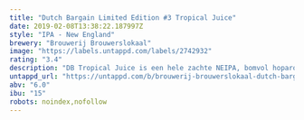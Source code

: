 ```yaml
---
title: "Dutch Bargain Limited Edition #3 Tropical Juice"
date: 2019-02-08T13:38:22.187997Z
style: "IPA - New England"
brewery: "Brouwerij Brouwerslokaal"
image: "https://labels.untappd.com/labels/2742932"
rating: "3.4"
description: "DB Tropical Juice is een hele zachte NEIPA, bomvol hoparoma’s en een lage hopbitterheid. Gebrouwen met tarwe en haver voor die typische zachte smaak van een NEIPA. Tijdens de vergisting en lagering gaan er enkel Amerikaanse hoppen in de ketels, om echt de tropische toetsen in het bier te krijgen. "
untappd_url: "https://untappd.com/b/brouwerij-brouwerslokaal-dutch-bargain-limited-edition-3-tropical-juice/2742932"
abv: "6.0"
ibu: "15"
robots: noindex,nofollow
---
```

